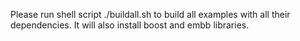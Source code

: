 
﻿Please run shell script ./buildall.sh to build all examples with all their dependencies. 
It will also install boost and embb libraries. 
